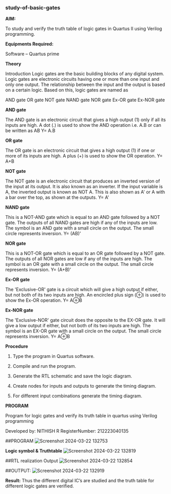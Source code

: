 ### study-of-basic-gates

**AIM:** 

To study and verify the truth table of logic gates in Quartus II using Verilog programming.

**Equipments Required:**

Software – Quartus prime 

**Theory**

Introduction Logic gates are the basic building blocks of any digital system. Logic gates are electronic circuits having one or more than one input and only one output. The relationship between the input and the output is based on a certain logic. Based on this, logic gates are named as

AND gate OR gate NOT gate NAND gate NOR gate Ex-OR gate Ex-NOR gate

**AND gate**

The AND gate is an electronic circuit that gives a high output (1) only if all its inputs are high. A dot (.) is used to show the AND operation i.e. A.B or can be written as AB
Y= A.B

**OR gate** 

The OR gate is an electronic circuit that gives a high output (1) if one or more of its inputs are high. A plus (+) is used to show the OR operation.
Y= A+B

**NOT gate**

The NOT gate is an electronic circuit that produces an inverted version of the input at its output. It is also known as an inverter. If the input variable is A, the inverted output is known as NOT A. This is also shown as A' or A with a bar over the top, as shown at the outputs.
Y= A'

**NAND gate**

This is a NOT-AND gate which is equal to an AND gate followed by a NOT gate. The outputs of all NAND gates are high if any of the inputs are low. The symbol is an AND gate with a small circle on the output. The small circle represents inversion.
Y= (AB)’

**NOR gate**

This is a NOT-OR gate which is equal to an OR gate followed by a NOT gate. The outputs of all NOR gates are low if any of the inputs are high. The symbol is an OR gate with a small circle on the output. The small circle represents inversion.
Y= (A+B)’

**Ex-OR gate**

The 'Exclusive-OR' gate is a circuit which will give a high output if either, but not both of its two inputs are high. An encircled plus sign (⊕) is used to show the Ex-OR operation.
Y= A⊕B

**Ex-NOR gate**

The 'Exclusive-NOR' gate circuit does the opposite to the EX-OR gate. It will give a low output if either, but not both of its two inputs are high. The symbol is an EX-OR gate with a small circle on the output. The small circle represents inversion.
Y= A⊕B

**Procedure** 

1.	Type the program in Quartus software.

2.	Compile and run the program.

3.	Generate the RTL schematic and save the logic diagram.

4.	Create nodes for inputs and outputs to generate the timing diagram.

5.	For different input combinations generate the timing diagram.


**PROGRAM**

Program for logic gates and verify its truth table in quartus using Verilog programming

 Developed by: NITHISH R
 RegisterNumber: 212223040135
 
 ##PROGRAM
 ![Screenshot 2024-03-22 132753](https://github.com/NithishR15/study-of-basic-gates/assets/144870685/3b9c52d0-3a30-4703-ba72-a6846777deb1)

 
**Logic symbol & Truthtable**
![Screenshot 2024-03-22 132819](https://github.com/NithishR15/study-of-basic-gates/assets/144870685/a419b0ff-b014-4caf-adca-9c7a058fd1b6)




##RTL realization Output
![Screenshot 2024-03-22 132854](https://github.com/NithishR15/study-of-basic-gates/assets/144870685/d003f437-70bd-4daa-8c7e-dfd6952f6245)

##OUTPUT:
![Screenshot 2024-03-22 132919](https://github.com/NithishR15/study-of-basic-gates/assets/144870685/f9c72c3f-857f-4c0b-81e0-31fa1524cd46)



**Result:**
Thus the different digital IC’s are studied and the truth table for different logic gates are verified.




